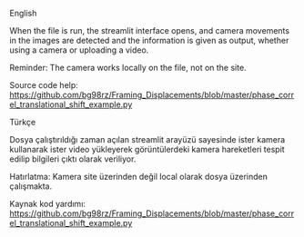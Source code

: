 English


When the file is run, the streamlit interface opens, and camera movements in the images are detected and the information is given as output, whether using a camera or uploading a video.

Reminder: The camera works locally on the file, not on the site.

Source code help: https://github.com/bg98rz/Framing_Displacements/blob/master/phase_correl_translational_shift_example.py




Türkçe


Dosya çalıştırıldığı zaman açılan streamlit arayüzü sayesinde ister kamera kullanarak ister video yükleyerek görüntülerdeki kamera hareketleri tespit edilip bilgileri çıktı olarak veriliyor.

Hatırlatma: Kamera site üzerinden değil local olarak dosya üzerinden çalışmakta.

Kaynak kod yardımı: https://github.com/bg98rz/Framing_Displacements/blob/master/phase_correl_translational_shift_example.py
